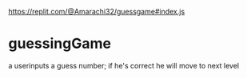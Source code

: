 https://replit.com/@Amarachi32/guessgame#index.js

# guessingGame
a userinputs a guess number; if he's correct he will move to next level
